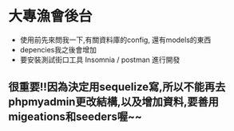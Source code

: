 # 大專漁會後台

- 使用前先來問我一下,有關資料庫的config, 還有models的東西
- depencies我之後會增加
- 要安裝測試街口工具 Insomnia / postman 進行開發

## 很重要!!因為決定用sequelize寫,所以不能再去phpmyadmin更改結構,以及增加資料,要善用migeations和seeders喔~~